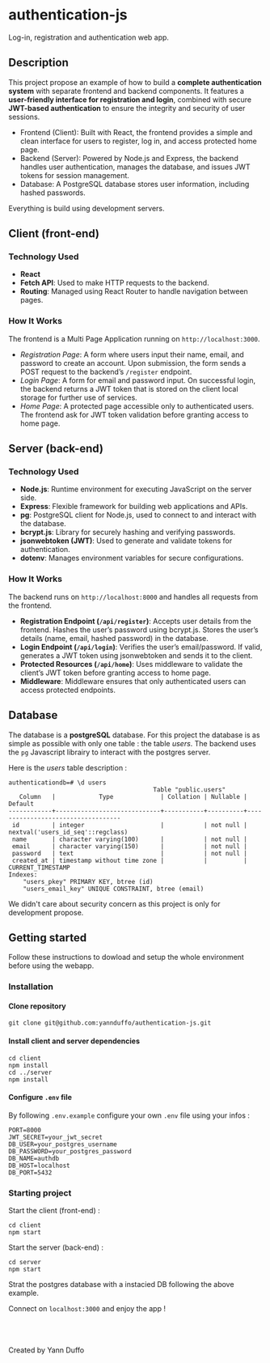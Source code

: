 # authentication-js

Log-in, registration and authentication web app.

## Description

This project propose an example of how to build a **complete authentication system** with separate frontend and backend components. It features a **user-friendly interface for registration and login**, combined with secure **JWT-based authentication** to ensure the integrity and security of user sessions.

- Frontend (Client): Built with React, the frontend provides a simple and clean interface for users to register, log in, and access protected home page.
- Backend (Server): Powered by Node.js and Express, the backend handles user authentication, manages the database, and issues JWT tokens for session management.
- Database: A PostgreSQL database stores user information, including hashed passwords.

Everything is build using development servers.

## Client (front-end)

### Technology Used

- **React**
- **Fetch API**: Used to make HTTP requests to the backend.
- **Routing**: Managed using React Router to handle navigation between pages.

### How It Works

The frontend is a Multi Page Application running on `http://localhost:3000`.

- _Registration Page_: A form where users input their name, email, and password to create an account. Upon submission, the form sends a POST request to the backend’s `/register` endpoint.
- _Login Page_: A form for email and password input. On successful login, the backend returns a JWT token that is stored on the client local storage for further use of services.
- _Home Page_: A protected page accessible only to authenticated users. The frontend ask for JWT token validation before granting access to home page.

## Server (back-end)

### Technology Used

- **Node.js**: Runtime environment for executing JavaScript on the server side.
- **Express**: Flexible framework for building web applications and APIs.
- **pg**: PostgreSQL client for Node.js, used to connect to and interact with the database.
- **bcrypt.js**: Library for securely hashing and verifying passwords.
- **jsonwebtoken (JWT)**: Used to generate and validate tokens for authentication.
- **dotenv**: Manages environment variables for secure configurations.

### How It Works

The backend runs on `http://localhost:8000` and handles all requests from the frontend.

- **Registration Endpoint (`/api/register`)**: Accepts user details from the frontend. Hashes the user’s password using bcrypt.js. Stores the user’s details (name, email, hashed password) in the database.
- **Login Endpoint (`/api/login`)**: Verifies the user’s email/password. If valid, generates a JWT token using jsonwebtoken and sends it to the client.
- **Protected Resources (`/api/home`)**: Uses middleware to validate the client’s JWT token before granting access to home page.
- **Middleware**: Middleware ensures that only authenticated users can access protected endpoints.

## Database

The database is a **postgreSQL** database. For this project the database is as simple as possible with only one table : the table _users_. The backend uses the `pg` Javascript librairy to interact with the postgres server.

Here is the _users_ table description :

```
authenticationdb=# \d users
                                        Table "public.users"
   Column   |            Type             | Collation | Nullable |              Default
------------+-----------------------------+-----------+----------+-----------------------------------
 id         | integer                     |           | not null | nextval('users_id_seq'::regclass)
 name       | character varying(100)      |           | not null |
 email      | character varying(150)      |           | not null |
 password   | text                        |           | not null |
 created_at | timestamp without time zone |           |          | CURRENT_TIMESTAMP
Indexes:
    "users_pkey" PRIMARY KEY, btree (id)
    "users_email_key" UNIQUE CONSTRAINT, btree (email)
```

We didn't care about security concern as this project is only for development propose.

## Getting started

Follow these instructions to dowload and setup the whole environment before using the webapp.

### Installation

#### Clone repository

`git clone git@github.com:yannduffo/authentication-js.git`

#### Install client and server dependencies

```
cd client
npm install
cd ../server
npm install
```

#### Configure `.env` file

By following `.env.example` configure your own `.env` file using your infos :

```
PORT=8000
JWT_SECRET=your_jwt_secret
DB_USER=your_postgres_username
DB_PASSWORD=your_postgres_password
DB_NAME=authdb
DB_HOST=localhost
DB_PORT=5432
```

### Starting project

Start the client (front-end) :

```
cd client
npm start
```

Start the server (back-end) :

```
cd server
npm start
```

Strat the postgres database with a instacied DB following the above example.

Connect on `localhost:3000` and enjoy the app !

<br>
<br>
<br>
Created by Yann Duffo
